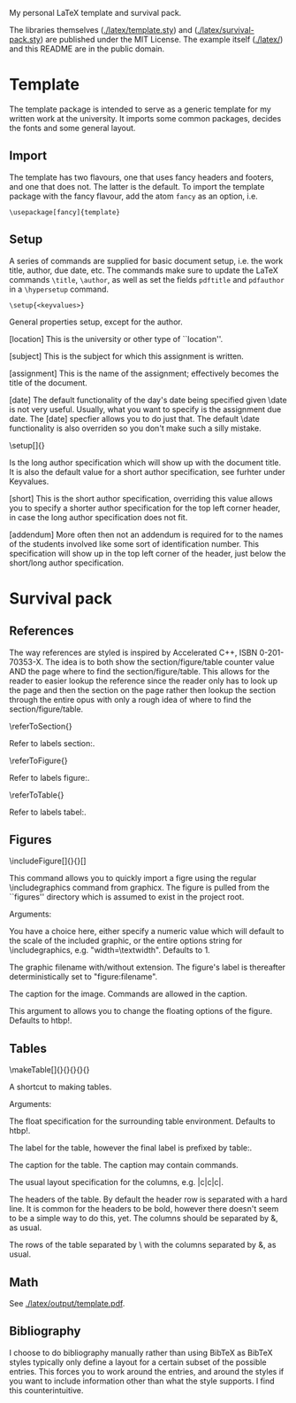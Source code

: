 My personal LaTeX template and survival pack.

The libraries themselves
([./latex/template.sty](https://github.com/oleks/latex-template/blob/master/latex/template.sty))
and
([./latex/survival-pack.sty](https://github.com/oleks/latex-template/blob/master/latex/survival-pack.sty))
are published under the MIT License. The example itself
([./latex/](https://github.com/oleks/latex-template/tree/master/latex)) and
this README are in the public domain.

# Template

The template package is intended to serve as a generic template for my written
work at the university. It imports some common packages, decides the fonts and
some general layout.

## Import

The template has two flavours, one that uses fancy headers and footers, and one
that does not. The latter is the default. To import the template package with
the fancy flavour, add the atom `fancy` as an option, i.e.

    \usepackage[fancy]{template}

## Setup

A series of commands are supplied for basic document setup, i.e. the work
title, author, due date, etc. The commands make sure to update the LaTeX
commands `\title`, `\author`, as well as set the fields `pdftitle` and
`pdfauthor` in a `\hypersetup` command.

    \setup{<keyvalues>}

General properties setup, except for the author.

<keyvalues>

[location] This is the university or other type of ``location''.

[subject] This is the subject for which this assignment is written.

[assignment] This is the name of the assignment; effectively becomes the
title of the document.

[date] The default functionality of the day's date being specified given \date
is not very useful. Usually, what you want to specify is the assignment due
date. The [date] specfier allows you to do just that. The default \date
functionality is also overriden so you don't make such a silly mistake.

\setup[<keyvalues>]{<author>}

<author> Is the long author specification which will show up with the document
title. It is also the default value for a short author specification, see
furhter under Keyvalues.

<keyvalues>

[short] This is the short author specification, overriding this value allows
you to specify a shorter author specification for the top left corner header,
in case the long author specification does not fit.

[addendum] More often then not an addendum is required for to the names of the
students involved like some sort of identification number. This specification
will show up in the top left corner of the header, just below the short/long
author specification.

# Survival pack

## References

The way references are styled is inspired by Accelerated C++, ISBN
0-201-70353-X. The idea is to both show the section/figure/table counter value
AND the page where to find the section/figure/table. This allows for the reader
to easier lookup the reference since the reader only has to look up the page
and then the section on the page rather then lookup the section through the
entire opus with only a rough idea of where to find the section/figure/table.

\referToSection{<label>}

Refer to labels section:<label>.


\referToFigure{<label>}

Refer to labels figure:<label>.


\referToTable{<label>}

Refer to labels tabel:<label>.


## Figures

\includeFigure[<options>]{<filename>}{<caption>}[<float>]

This command allows you to quickly import a figre using the regular
\includegraphics command from graphicx. The figure is pulled from the
``figures'' directory which is assumed to exist in the project root.

Arguments:

<options> You have a choice here, either specify a numeric value which will
default to the scale of the included graphic, or the entire options string for
\includegraphics, e.g. "width=\textwidth". Defaults to 1.

<filename> The graphic filename with/without extension. The figure's label is
thereafter deterministically set to "figure:filename".

<caption> The caption for the image. Commands are allowed in the caption.

<float> This argument to allows you to change the floating options of the figure.
Defaults to htbp!.

## Tables

\makeTable[<float>]{<label>}{<caption>}{<layout>}{<headers>}{<rows>}

A shortcut to making tables.

Arguments:

<float> The float specification for the surrounding table environment. Defaults
to htbp!.

<label> The label for the table, however the final label is prefixed by table:.

<caption> The caption for the table. The caption may contain commands.

<layout> The usual layout specification for the columns, e.g. |c|c|c|.

<headers> The headers of the table. By default the header row is separated with
a hard line. It is common for the headers to be bold, however there doesn't
seem to be a simple way to do this, yet. The columns should be separated by &,
as usual.

<rows> The rows of the table separated by \\ with the columns separated by &,
as usual.

## Math

See
[./latex/output/template.pdf](https://github.com/oleks/latex-template/blob/master/latex/output/template.pdf?raw=true
"template.pdf").

## Bibliography

I choose to do bibliography manually rather than using BibTeX as BibTeX styles
typically only define a layout for a certain subset of the possible entries.
This forces you to work around the entries, and around the styles if you want
to include information other than what the style supports. I find this
counterintuitive.

